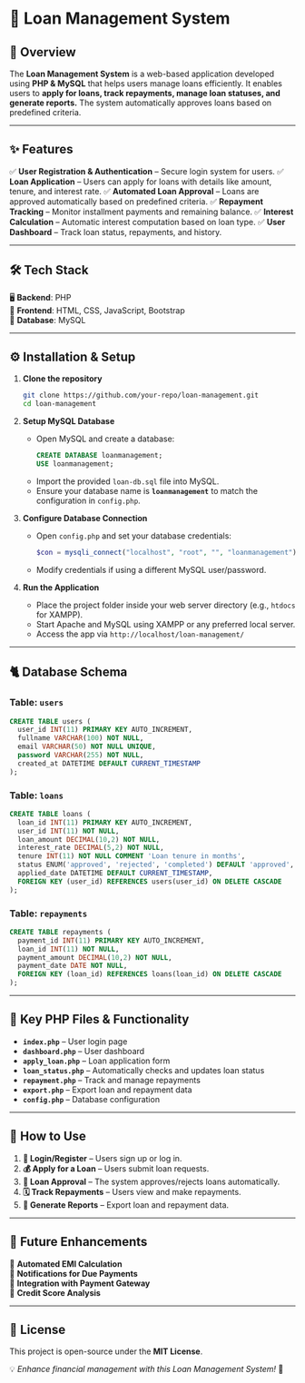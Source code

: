 # 🏦 Loan Management System

## 📌 Overview
The **Loan Management System** is a web-based application developed using **PHP & MySQL** that helps users manage loans efficiently. It enables users to **apply for loans, track repayments, manage loan statuses, and generate reports.** The system automatically approves loans based on predefined criteria.

---

## ✨ Features
✅ **User Registration & Authentication** – Secure login system for users.
✅ **Loan Application** – Users can apply for loans with details like amount, tenure, and interest rate.
✅ **Automated Loan Approval** – Loans are approved automatically based on predefined criteria.
✅ **Repayment Tracking** – Monitor installment payments and remaining balance.
✅ **Interest Calculation** – Automatic interest computation based on loan type.
✅ **User Dashboard** – Track loan status, repayments, and history.

---

## 🛠 Tech Stack
🖥 **Backend**: PHP  
📄 **Frontend**: HTML, CSS, JavaScript, Bootstrap  
💾 **Database**: MySQL  

---

## ⚙️ Installation & Setup

1. **Clone the repository**
   ```sh
   git clone https://github.com/your-repo/loan-management.git
   cd loan-management
   ```

2. **Setup MySQL Database**
   - Open MySQL and create a database:
     ```sql
     CREATE DATABASE loanmanagement;
     USE loanmanagement;
     ```
   - Import the provided `loan-db.sql` file into MySQL.
   - Ensure your database name is **`loanmanagement`** to match the configuration in `config.php`.

3. **Configure Database Connection**
   - Open `config.php` and set your database credentials:
     ```php
     $con = mysqli_connect("localhost", "root", "", "loanmanagement");
     ```
   - Modify credentials if using a different MySQL user/password.

4. **Run the Application**
   - Place the project folder inside your web server directory (e.g., `htdocs` for XAMPP).
   - Start Apache and MySQL using XAMPP or any preferred local server.
   - Access the app via `http://localhost/loan-management/`

---

## 🐈 Database Schema

### **Table: `users`**
```sql
CREATE TABLE users (
  user_id INT(11) PRIMARY KEY AUTO_INCREMENT,
  fullname VARCHAR(100) NOT NULL,
  email VARCHAR(50) NOT NULL UNIQUE,
  password VARCHAR(255) NOT NULL,
  created_at DATETIME DEFAULT CURRENT_TIMESTAMP
);
```

### **Table: `loans`**
```sql
CREATE TABLE loans (
  loan_id INT(11) PRIMARY KEY AUTO_INCREMENT,
  user_id INT(11) NOT NULL,
  loan_amount DECIMAL(10,2) NOT NULL,
  interest_rate DECIMAL(5,2) NOT NULL,
  tenure INT(11) NOT NULL COMMENT 'Loan tenure in months',
  status ENUM('approved', 'rejected', 'completed') DEFAULT 'approved',
  applied_date DATETIME DEFAULT CURRENT_TIMESTAMP,
  FOREIGN KEY (user_id) REFERENCES users(user_id) ON DELETE CASCADE
);
```

### **Table: `repayments`**
```sql
CREATE TABLE repayments (
  payment_id INT(11) PRIMARY KEY AUTO_INCREMENT,
  loan_id INT(11) NOT NULL,
  payment_amount DECIMAL(10,2) NOT NULL,
  payment_date DATE NOT NULL,
  FOREIGN KEY (loan_id) REFERENCES loans(loan_id) ON DELETE CASCADE
);
```

---

## 🔗 Key PHP Files & Functionality
- **`index.php`** – User login page  
- **`dashboard.php`** – User dashboard  
- **`apply_loan.php`** – Loan application form  
- **`loan_status.php`** – Automatically checks and updates loan status  
- **`repayment.php`** – Track and manage repayments  
- **`export.php`** – Export loan and repayment data  
- **`config.php`** – Database configuration  

---

## 🎯 How to Use
1. **🔐 Login/Register** – Users sign up or log in.
2. **💰 Apply for a Loan** – Users submit loan requests.
3. **📄 Loan Approval** – The system approves/rejects loans automatically.
4. **🗓️ Track Repayments** – Users view and make repayments.
5. **📄 Generate Reports** – Export loan and repayment data.

---

## 🚀 Future Enhancements
🔹 **Automated EMI Calculation**  
🔹 **Notifications for Due Payments**  
🔹 **Integration with Payment Gateway**  
🔹 **Credit Score Analysis**  

---

## 🐜 License
This project is open-source under the **MIT License**.  

💡 *Enhance financial management with this Loan Management System!* 🚀

